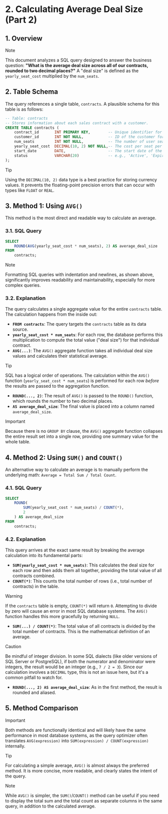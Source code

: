 # 2. Calculating Average Deal Size (Part 2)

## 1. Overview
> [!NOTE]
> This document analyzes a SQL query designed to answer the business question: **"What is the average deal size across all of our contracts, rounded to two decimal places?"** A "deal size" is defined as the `yearly_seat_cost` multiplied by the `num_seats`.

## 2. Table Schema
The query references a single table, `contracts`. A plausible schema for this table is as follows:

```sql
-- Table: contracts
-- Stores information about each sales contract with a customer.
CREATE TABLE contracts (
    contract_id       INT PRIMARY KEY,        -- Unique identifier for the contract
    customer_id       INT NOT NULL,           -- ID of the customer for this contract
    num_seats         INT NOT NULL,           -- The number of user seats purchased
    yearly_seat_cost  DECIMAL(10, 2) NOT NULL,-- The cost per seat per year
    start_date        DATE,                   -- The start date of the contract
    status            VARCHAR(20)             -- e.g., 'Active', 'Expired', 'Cancelled'
);
```
> [!TIP]
> Using the `DECIMAL(10, 2)` data type is a best practice for storing currency values. It prevents the floating-point precision errors that can occur with types like `FLOAT` or `REAL`.

## 3. Method 1: Using `AVG()`
This method is the most direct and readable way to calculate an average.

### 3.1. SQL Query
```sql
SELECT
    ROUND(AVG(yearly_seat_cost * num_seats), 2) AS average_deal_size
FROM
    contracts;
```
> [!NOTE]
> Formatting SQL queries with indentation and newlines, as shown above, significantly improves readability and maintainability, especially for more complex queries.

### 3.2. Explanation
The query calculates a single aggregate value for the entire `contracts` table. The calculation happens from the inside out:
*   **`FROM contracts`**: The query targets the `contracts` table as its data source.
*   **`yearly_seat_cost * num_seats`**: For each row, the database performs this multiplication to compute the total value ("deal size") for that individual contract.
*   **`AVG(...)`**: The `AVG()` aggregate function takes all individual deal size values and calculates their statistical average.
> [!TIP]
> SQL has a logical order of operations. The calculation within the `AVG()` function (`yearly_seat_cost * num_seats`) is performed for each row *before* the results are passed to the aggregation function.
*   **`ROUND(..., 2)`**: The result of `AVG()` is passed to the `ROUND()` function, which rounds the number to two decimal places.
*   **`AS average_deal_size`**: The final value is placed into a column named `average_deal_size`.
> [!IMPORTANT]
> Because there is no `GROUP BY` clause, the `AVG()` aggregate function collapses the entire result set into a single row, providing one summary value for the whole table.

## 4. Method 2: Using `SUM()` and `COUNT()`
An alternative way to calculate an average is to manually perform the underlying math: `Average = Total Sum / Total Count`.

### 4.1. SQL Query
```sql
SELECT
    ROUND(
        SUM(yearly_seat_cost * num_seats) / COUNT(*),
        2
    ) AS average_deal_size
FROM
    contracts;
```

### 4.2. Explanation
This query arrives at the exact same result by breaking the average calculation into its fundamental parts:
*   **`SUM(yearly_seat_cost * num_seats)`**: This calculates the deal size for each row and then adds them all together, providing the total value of all contracts combined.
*   **`COUNT(*)`**: This counts the total number of rows (i.e., total number of contracts) in the table.
> [!WARNING]
> If the `contracts` table is empty, `COUNT(*)` will return `0`. Attempting to divide by zero will cause an error in most SQL database systems. The `AVG()` function handles this more gracefully by returning `NULL`.
*   **`SUM(...) / COUNT(*)`**: The total value of all contracts is divided by the total number of contracts. This is the mathematical definition of an average.
> [!CAUTION]
> Be mindful of integer division. In some SQL dialects (like older versions of SQL Server or PostgreSQL), if both the numerator and denominator were integers, the result would be an integer (e.g., `7 / 2 = 3`). Since our calculation involves a `DECIMAL` type, this is not an issue here, but it's a common pitfall to watch for.
*   **`ROUND(..., 2) AS average_deal_size`**: As in the first method, the result is rounded and aliased.

## 5. Method Comparison
> [!IMPORTANT]
> Both methods are functionally identical and will likely have the same performance in most database systems, as the query optimizer often translates `AVG(expression)` into `SUM(expression) / COUNT(expression)` internally.

> [!TIP]
> For calculating a simple average, `AVG()` is almost always the preferred method. It is more concise, more readable, and clearly states the intent of the query.

> [!NOTE]
> While `AVG()` is simpler, the `SUM()`/`COUNT()` method can be useful if you need to display the total sum and the total count as separate columns in the same query, in addition to the calculated average.
